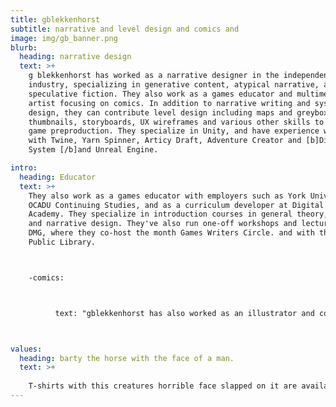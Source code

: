 ```yaml
---
title: gblekkenhorst
subtitle: narrative and level design and comics and
image: img/gb_banner.png
blurb:
  heading: narrative design
  text: >+
    g blekkenhorst has worked as a narrative designer in the independent games
    industry, specializing in generative content, atypical narrative, and
    speculative fiction. They also work as a games educator and multimedia
    artist focusing on comics. In addition to narrative writing and systems
    design, they can contribute level design including maps and greyboxing,
    thumbnails, storyboards, UX wireframes and various other skills to aide in
    game preproduction. They specialize in Unity, and have experience working
    with Twine, Yarn Spinner, Articy Draft, Adventure Creator and [b]Dialogue
    System [/b]and Unreal Engine.

intro:
  heading: Educator
  text: >+
    They also work as a games educator with employers such as York University,
    OCADU Continuing Studies, and as a curriculum developer at Digital Media
    Academy. They specialize in introduction courses in general theory, Unity,
    and narrative design. They've also run one-off workshops and lectures with
    DMG, where they co-host the month Games Writers Circle. and with the Toronto
    Public Library.



    -comics:



          text: "gblekkenhorst has also worked as an illustrator and comic artist. While stepping back as a professional illustation in favour of games, they still work as a storyteller through comics and book art to tell deeply personal stories about terror, queerness and the spooky human condition flavoured with horror and weirdness. They are a member of the friendship edition collective, and have had work published in anthologies such as Wayward Sisters and Wayward Kindred with TO Comics, as well as Sweaty Palms. Their books Fully Automated Vacation with writer Shivaun Hoad and House of Strays were nominated for the Doug Wright Nipper award in 2018."



values:
  heading: barty the horse with the face of a man.
  text: >+
    
    T-shirts with this creatures horrible face slapped on it are available for purchase at comic conventions in Toronto. He can hold all of your anxiety and self doubt for you while you  are wearing him. If you are a consignment shop who would like a few of these to sell, hit me up.
---
```

